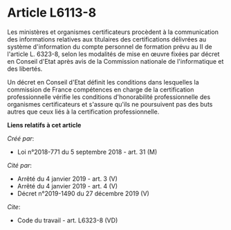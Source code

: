 # Article L6113-8

Les ministères et organismes certificateurs procèdent à la communication des informations relatives aux titulaires des
certifications délivrées au système d'information du compte personnel de formation prévu au II de l'article L. 6323-8, selon
les modalités de mise en œuvre fixées par décret en Conseil d'Etat après avis de la Commission nationale de l'informatique et
des libertés. 

Un décret en Conseil d'Etat définit les conditions dans lesquelles la commission de France compétences en charge de la
certification professionnelle vérifie les conditions d'honorabilité professionnelle des organismes certificateurs et s'assure
qu'ils ne poursuivent pas des buts autres que ceux liés à la certification professionnelle.

**Liens relatifs à cet article**

_Créé par_:

  - Loi n°2018-771 du 5 septembre 2018 - art. 31 (M)

_Cité par_:

  - Arrêté du 4 janvier 2019 - art. 3 (V)
  - Arrêté du 4 janvier 2019 - art. 4 (V)
  - Décret n°2019-1490 du 27 décembre 2019 (V)

_Cite_:

  - Code du travail - art. L6323-8 (VD)
